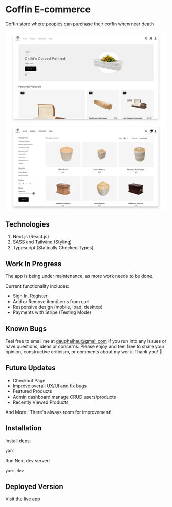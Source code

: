 # Coffin E-commerce
Coffin store where peoples can purchase their coffin when near death

![Screenshot](./public/images/preview/screen1.png)
![Screenshot](./public/images/preview/screen2.png)

## Technologies
1. Next.js (React.js)
2. SASS and Tailwind (Styling)
3. Typescript (Statically Checked Types)

## Work In Progress
The app is being under maintenance, as more work needs to be done.

Current functionality includes:
- Sign In, Register 
- Add or Remove item/items from cart
- Responsive design (mobile, ipad, desktop)
- Payments with Stripe (Testing Mode)

## Known Bugs
Feel free to email me at dauphaihau@gmail.com if you run into any issues or have questions, ideas or concerns. Please enjoy
and feel free to share your opinion, constructive criticism, or comments about my work. Thank you! 🙂

## Future Updates

- Checkout Page
- Improve overall UX/UI and fix bugs
- Featured Products
- Admin dashboard manage CRUD users/products
- Recently Viewed Products

And More ! There's always room for improvement!

## Installation
Install deps:
```bash
yarn
```

Run Next dev server:
```bash
yarn dev
```


## Deployed Version
<a href="https://coffin-ecommerce.vercel.app/">Visit the live app</a>
